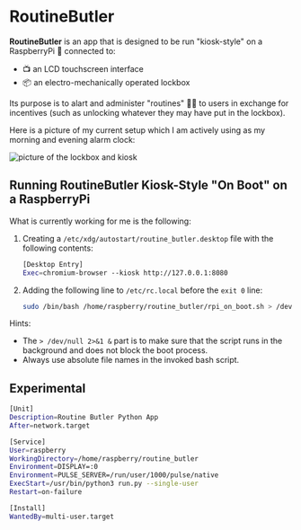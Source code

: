 # RoutineButler

**RoutineButler** is an app that is designed to be run "kiosk-style" on a RaspberryPi 🥧 connected to:

- 📺 an LCD touchscreen interface
- 📦 an electro-mechanically operated lockbox

Its purpose is to alart and administer "routines" 🏋️‍♂️  to users in exchange for incentives (such as unlocking whatever they may have put in the lockbox).

Here is a picture of my current setup which I am actively using as my morning and evening alarm clock:

![picture of the lockbox and kiosk](https://i.imgur.com/64x0Byw.jpeg)

## Running RoutineButler Kiosk-Style "On Boot" on a RaspberryPi

What is currently working for me is the following:

1. Creating a `/etc/xdg/autostart/routine_butler.desktop` file with the following contents:

    ```bash
    [Desktop Entry]
    Exec=chromium-browser --kiosk http://127.0.0.1:8080
    ```

2. Adding the following line to `/etc/rc.local` before the `exit 0` line:

    ```bash
    sudo /bin/bash /home/raspberry/routine_butler/rpi_on_boot.sh > /dev/null 2>&1 &
    ```

Hints:

- The `> /dev/null 2>&1 &` part is to make sure that the script runs in the background and does not block the boot process.
- Always use absolute file names in the invoked bash script.

## Experimental

```bash
[Unit]
Description=Routine Butler Python App
After=network.target

[Service]
User=raspberry
WorkingDirectory=/home/raspberry/routine_butler
Environment=DISPLAY=:0
Environment=PULSE_SERVER=/run/user/1000/pulse/native
ExecStart=/usr/bin/python3 run.py --single-user
Restart=on-failure

[Install]
WantedBy=multi-user.target
```
